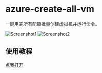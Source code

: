 # azure-create-all-vm
一键用完所有配额批量创建虚拟机并运行命令。

![Screenshot1](https://github.com/sslspace/azure-create-all-vm/blob/main/Screenshot1.jpg "Screenshot1")
![Screenshot2](https://github.com/sslspace/azure-create-all-vm/blob/main/Screenshot2.jpg "Screenshot2")

## 使用教程
[点我打开](https://blog.shelike.me/index.php/2021/01/03/azure-%e4%b8%80%e9%94%ae%e6%8c%96%e7%9f%bf%e8%84%9a%e6%9c%ac%ef%bc%88%e6%89%b9%e9%87%8f%e5%88%9b%e5%bb%ba%e6%9c%ba%e5%99%a8%e7%94%a8%e5%ae%8c%e6%89%80%e6%9c%89%e9%85%8d%e9%a2%9d%e5%b9%b6%e8%bf%90/ "点我打开")

